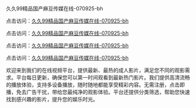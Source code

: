 久久99精品国产麻豆传媒在线-070925-bh

点击访问：<a href="https://heiliao2dmwwy.pages.dev">久久99精品国产麻豆传媒在线-070925-bh</a>

点击访问：<a href="https://heiliaoll4qsx.pages.dev">久久99精品国产麻豆传媒在线-070925-bh</a>

点击访问：<a href="https://heiliaowzu4ur.pages.dev">久久99精品国产麻豆传媒在线-070925-bh</a>

点击访问：<a href="https://heiliaozj3tjd.pages.dev">久久99精品国产麻豆传媒在线-070925-bh</a>

欢迎来到我们的在线视频平台，提供最新、最热的成人影片，满足您不同的观影需求。平台每日更新，确保您可以第一时间观看到最新热门影片。我们提供高清流畅的播放体验，支持多设备播放，随时随地都能享受精彩内容。无需注册，点击即播，免去广告干扰，带给您最纯净的观影体验。平台还提供分类筛选，帮助您快速找到感兴趣的影片，提升您的娱乐时光。

<span style="display:none;">[Canonical link](https://github.com/songdinha20250709/songdinha20250709 ）</span>
